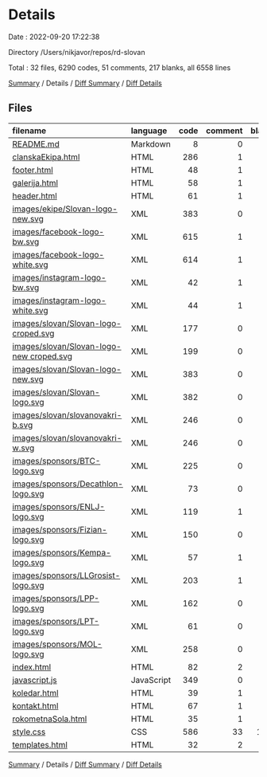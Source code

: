 # Details

Date : 2022-09-20 17:22:38

Directory /Users/nikjavor/repos/rd-slovan

Total : 32 files,  6290 codes, 51 comments, 217 blanks, all 6558 lines

[Summary](results.md) / Details / [Diff Summary](diff.md) / [Diff Details](diff-details.md)

## Files
| filename | language | code | comment | blank | total |
| :--- | :--- | ---: | ---: | ---: | ---: |
| [README.md](/README.md) | Markdown | 8 | 0 | 7 | 15 |
| [clanskaEkipa.html](/clanskaEkipa.html) | HTML | 286 | 1 | 4 | 291 |
| [footer.html](/footer.html) | HTML | 48 | 1 | 5 | 54 |
| [galerija.html](/galerija.html) | HTML | 58 | 1 | 4 | 63 |
| [header.html](/header.html) | HTML | 61 | 1 | 4 | 66 |
| [images/ekipe/Slovan-logo-new.svg](/images/ekipe/Slovan-logo-new.svg) | XML | 383 | 0 | 1 | 384 |
| [images/facebook-logo-bw.svg](/images/facebook-logo-bw.svg) | XML | 615 | 1 | 3 | 619 |
| [images/facebook-logo-white.svg](/images/facebook-logo-white.svg) | XML | 614 | 1 | 3 | 618 |
| [images/instagram-logo-bw.svg](/images/instagram-logo-bw.svg) | XML | 42 | 1 | 2 | 45 |
| [images/instagram-logo-white.svg](/images/instagram-logo-white.svg) | XML | 44 | 1 | 2 | 47 |
| [images/slovan/Slovan-logo-croped.svg](/images/slovan/Slovan-logo-croped.svg) | XML | 177 | 0 | 1 | 178 |
| [images/slovan/Slovan-logo-new croped.svg](/images/slovan/Slovan-logo-new%20croped.svg) | XML | 199 | 0 | 1 | 200 |
| [images/slovan/Slovan-logo-new.svg](/images/slovan/Slovan-logo-new.svg) | XML | 383 | 0 | 1 | 384 |
| [images/slovan/Slovan-logo.svg](/images/slovan/Slovan-logo.svg) | XML | 382 | 0 | 1 | 383 |
| [images/slovan/slovanovakri-b.svg](/images/slovan/slovanovakri-b.svg) | XML | 246 | 0 | 1 | 247 |
| [images/slovan/slovanovakri-w.svg](/images/slovan/slovanovakri-w.svg) | XML | 246 | 0 | 1 | 247 |
| [images/sponsors/BTC-logo.svg](/images/sponsors/BTC-logo.svg) | XML | 225 | 0 | 1 | 226 |
| [images/sponsors/Decathlon-logo.svg](/images/sponsors/Decathlon-logo.svg) | XML | 73 | 0 | 0 | 73 |
| [images/sponsors/ENLJ-logo.svg](/images/sponsors/ENLJ-logo.svg) | XML | 119 | 1 | 2 | 122 |
| [images/sponsors/Fizian-logo.svg](/images/sponsors/Fizian-logo.svg) | XML | 150 | 0 | 1 | 151 |
| [images/sponsors/Kempa-logo.svg](/images/sponsors/Kempa-logo.svg) | XML | 57 | 1 | 2 | 60 |
| [images/sponsors/LLGrosist-logo.svg](/images/sponsors/LLGrosist-logo.svg) | XML | 203 | 1 | 2 | 206 |
| [images/sponsors/LPP-logo.svg](/images/sponsors/LPP-logo.svg) | XML | 162 | 0 | 1 | 163 |
| [images/sponsors/LPT-logo.svg](/images/sponsors/LPT-logo.svg) | XML | 61 | 0 | 1 | 62 |
| [images/sponsors/MOL-logo.svg](/images/sponsors/MOL-logo.svg) | XML | 258 | 0 | 1 | 259 |
| [index.html](/index.html) | HTML | 82 | 2 | 6 | 90 |
| [javascript.js](/javascript.js) | JavaScript | 349 | 0 | 13 | 362 |
| [koledar.html](/koledar.html) | HTML | 39 | 1 | 4 | 44 |
| [kontakt.html](/kontakt.html) | HTML | 67 | 1 | 4 | 72 |
| [rokometnaSola.html](/rokometnaSola.html) | HTML | 35 | 1 | 4 | 40 |
| [style.css](/style.css) | CSS | 586 | 33 | 130 | 749 |
| [templates.html](/templates.html) | HTML | 32 | 2 | 4 | 38 |

[Summary](results.md) / Details / [Diff Summary](diff.md) / [Diff Details](diff-details.md)